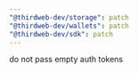```yaml
---
"@thirdweb-dev/storage": patch
"@thirdweb-dev/wallets": patch
"@thirdweb-dev/sdk": patch
---
```


do not pass empty auth tokens
